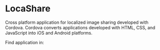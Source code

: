 # LocaShare

Cross platform application for localized image sharing developed with Cordova. 
Cordova converts applications developed with HTML, CSS, and JavaScript into iOS and Android platforms.

Find application in:
